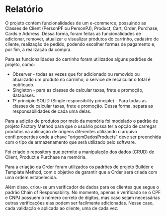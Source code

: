 #  Relatório

O projeto contém funcionalidades de um e-commerce, possuindo as Classes de Client (PersonPF ou PersonPJ), Product, Cart, Order, Purchase, Cards e Address.
Dessa forma, foram feitas as funcionalidades de adicionar, remover, atualizar e visualizar produtos do carrinho, cadastro de cliente, realização de pedido, podendo escolher
formas de pagamento e, por fim, a realização da compra.

Para as funcionalidades do carrinho foram utilizados alguns padrões de projeto, como: 

* Observer - todas as vezes que for adicionado ou removido ou atualizado um produto no carrinho, o service de recalcular o total é notificado. 
* Singleton - para as classes de calcular taxas, frete e promoção, databases.
* 1º príncipio SOLID (Single responsibility principle) - Para todas as classes de calcular taxas, frete e promoção. Dessa forma, separa as responsabilidades
de cada uma delas.


Para a adição de produtos por meio da memória foi modelado o padrão de projeto Factory Method para que o usuário possa ter a opção de
carregar produtos na aplicação de origens diferentes utilizando o arquivo confi.properties onde a chave "origemDadosProducts" deve ser preenchida com o tipo de armazenamento que será utilizado pelo software.

Foi criado o repository que permite a manipulação dos dados (CRUD) de Client, Product e Purchase na memória.

Para a criação da Order foram utilizados os padrões de projeto Builder e Template Method, com o objetivo de garantir que a Order será criada com uma ordem estabelecida.

Além disso, criou-se um verificador de dados para os clientes que segue o padrão Chain of Responsability. No momento, apenas é verificado se o CPF e CNPJ possuem o número correto de dígitos, mas caso sejam necessárias outras verificações elas podem ser facilmente adicionadas. Nesse caso, cada validação é aplicada ao cliente, uma de cada vez.
